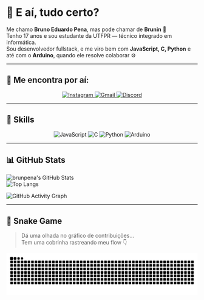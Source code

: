 # 👋 E aí, tudo certo?

Me chamo **Bruno Eduardo Pena**, mas pode chamar de **Brunin** 🧃  
Tenho 17 anos e sou estudante da UTFPR — técnico integrado em informática.  
Sou desenvolvedor fullstack, e me viro bem com **JavaScript, C, Python** e até com o **Arduino**, quando ele resolve colaborar ⚙️

---

## 📲 Me encontra por aí:

<div align="center">
  <a href="https://www.instagram.com/brunin_ep" target="_blank">
    <img src="https://img.shields.io/badge/@brunin_ep-111111?style=for-the-badge&logo=instagram&logoColor=white" alt="Instagram">
  </a>
  <a href="mailto:brunopena454@gmail.com">
    <img src="https://img.shields.io/badge/brunopena454@gmail.com-111111?style=for-the-badge&logo=gmail&logoColor=white" alt="Gmail">
  </a>
  <a href="https://discord.gg/HhDPDPbA" target="_blank">
    <img src="https://img.shields.io/badge/Discord-111111?style=for-the-badge&logo=discord&logoColor=white" alt="Discord">
  </a>
</div>

---

## 🧠 Skills

<div align="center">
  <img src="https://img.shields.io/badge/JavaScript-111111?style=for-the-badge&logo=javascript&logoColor=F7DF1E" alt="JavaScript">
  <img src="https://img.shields.io/badge/C-111111?style=for-the-badge&logo=c&logoColor=white" alt="C">
  <img src="https://img.shields.io/badge/Python-111111?style=for-the-badge&logo=python&logoColor=306998" alt="Python">
  <img src="https://img.shields.io/badge/Arduino-111111?style=for-the-badge&logo=arduino&logoColor=white" alt="Arduino">
</div>

---

## 📊 GitHub Stats



![brunpena's GitHub Stats](https://github-readme-stats.vercel.app/api?username=brunpena&show_icons=true&theme=github_dark&hide_border=true&hide_title=true)  
![Top Langs](https://github-readme-stats.vercel.app/api/top-langs/?username=brunpena&layout=compact&theme=github_dark&hide_border=true)

![GitHub Activity Graph](https://github-readme-activity-graph.vercel.app/graph?username=brunpena&theme=github-compact&hide_border=true)

---

## 🐍 Snake Game

> Dá uma olhada no gráfico de contribuições...  
> Tem uma cobrinha rastreando meu flow 👇

![snake gif](https://raw.githubusercontent.com/brunpena/brunpena/output/github-snake-dark.svg)
